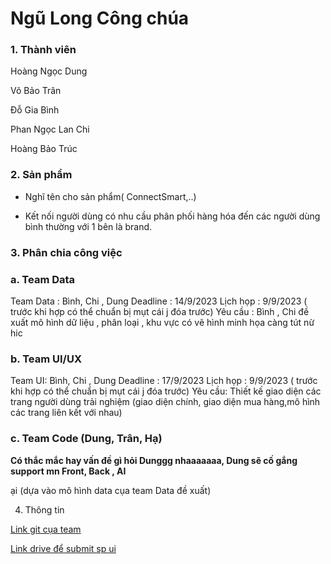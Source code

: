 # Ngũ Long Công chúa 

### 1. Thành viên 

Hoàng Ngọc Dung 

Võ Bảo Trân

Đỗ Gia Bình

Phan Ngọc Lan Chi 

Hoàng Bảo Trúc


### 2. Sản phẩm 

- Nghĩ tên cho sản phẩm( ConnectSmart,..)

- Kết nối người dùng có nhu cầu phân phối hàng hóa đến các người dùng bình thường với 1 bên là brand.


### 3. Phân chia công việc

### a. Team Data

Team Data : Bình, Chi , Dung
Deadline : 14/9/2023
Lịch họp : 9/9/2023 ( trước khi hợp có thể chuẩn bị mụt cái j đóa trước)
Yêu cầu : Bình , Chi đề xuất mô hình dữ liệu , phân loại , khu vực có vẽ hình minh họa càng tút nừ hic

### b. Team UI/UX
Team UI: Bình, Chi , Dung 
Deadline : 17/9/2023
Lịch họp : 9/9/2023 ( trước khi hợp có thể chuẩn bị mụt cái j đóa trước)
Yêu cầu: Thiết kế giao diện các trang người dùng trải nghiệm (giao diện chính, giao diện mua hàng,mô hình các trang liên kết với nhau)

### c. Team Code (Dung, Trân, Hạ)

**Có thắc mắc hay vấn đề gì hỏi Dunggg nhaaaaaaa, Dung sẽ cố gắng support mn Front, Back , AI**

ại (dựa vào mô hình data cụa team Data đề xuất)

4. Thông tin 

[Link git cụa team ](https://github.com/giunzz/Shecodes)

[Link drive để submit sp ui](https://drive.google.com/drive/folders/1zA8Ik1zXSnYYRRDyNbjI5aLeWOXZbFEV?usp=sharing)



